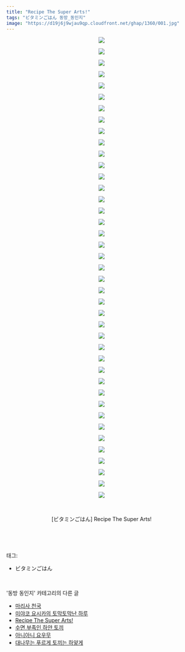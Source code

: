 ```yaml
---
title: "Recipe The Super Arts!"
tags: "ビタミンごはん 동방_동인지"
image: "https://d19j6j9wjau9qp.cloudfront.net/ghap/1360/001.jpg"
---
```

<div class="article">
<p style="text-align: center; clear: none; float: none;"><img src="{{ site.imgserver8 }}/ghap/1360/001.jpg"/></p>
<p style="text-align: center; clear: none; float: none;"><img src="{{ site.imgserver8 }}/ghap/1360/002.jpg"/></p>
<p style="text-align: center; clear: none; float: none;"><img src="{{ site.imgserver8 }}/ghap/1360/003.jpg"/></p>
<p style="text-align: center; clear: none; float: none;"><img src="{{ site.imgserver8 }}/ghap/1360/004.jpg"/></p>
<p style="text-align: center; clear: none; float: none;"><img src="{{ site.imgserver8 }}/ghap/1360/005.jpg"/></p>
<p style="text-align: center; clear: none; float: none;"><img src="{{ site.imgserver8 }}/ghap/1360/006.jpg"/></p>
<p style="text-align: center; clear: none; float: none;"><img src="{{ site.imgserver8 }}/ghap/1360/007.jpg"/></p>
<p style="text-align: center; clear: none; float: none;"><img src="{{ site.imgserver8 }}/ghap/1360/008.jpg"/></p>
<p style="text-align: center; clear: none; float: none;"><img src="{{ site.imgserver8 }}/ghap/1360/009.jpg"/></p>
<p style="text-align: center; clear: none; float: none;"><img src="{{ site.imgserver8 }}/ghap/1360/010.jpg"/></p>
<p style="text-align: center; clear: none; float: none;"><img src="{{ site.imgserver8 }}/ghap/1360/011.jpg"/></p>
<p style="text-align: center; clear: none; float: none;"><img src="{{ site.imgserver8 }}/ghap/1360/012.jpg"/></p>
<p style="text-align: center; clear: none; float: none;"><img src="{{ site.imgserver8 }}/ghap/1360/013.jpg"/></p>
<p style="text-align: center; clear: none; float: none;"><img src="{{ site.imgserver8 }}/ghap/1360/014.jpg"/></p>
<p style="text-align: center; clear: none; float: none;"><img src="{{ site.imgserver8 }}/ghap/1360/015.jpg"/></p>
<p style="text-align: center; clear: none; float: none;"><img src="{{ site.imgserver8 }}/ghap/1360/016.jpg"/></p>
<p style="text-align: center; clear: none; float: none;"><img src="{{ site.imgserver8 }}/ghap/1360/017.jpg"/></p>
<p style="text-align: center; clear: none; float: none;"><img src="{{ site.imgserver8 }}/ghap/1360/018.jpg"/></p>
<p style="text-align: center; clear: none; float: none;"><img src="{{ site.imgserver8 }}/ghap/1360/019.jpg"/></p>
<p style="text-align: center; clear: none; float: none;"><img src="{{ site.imgserver8 }}/ghap/1360/020.jpg"/></p>
<p style="text-align: center; clear: none; float: none;"><img src="{{ site.imgserver8 }}/ghap/1360/021.jpg"/></p>
<p style="text-align: center; clear: none; float: none;"><img src="{{ site.imgserver8 }}/ghap/1360/022.jpg"/></p>
<p style="text-align: center; clear: none; float: none;"><img src="{{ site.imgserver8 }}/ghap/1360/023.jpg"/></p>
<p style="text-align: center; clear: none; float: none;"><img src="{{ site.imgserver8 }}/ghap/1360/024.jpg"/></p>
<p style="text-align: center; clear: none; float: none;"><img src="{{ site.imgserver8 }}/ghap/1360/025.jpg"/></p>
<p style="text-align: center; clear: none; float: none;"><img src="{{ site.imgserver8 }}/ghap/1360/026.jpg"/></p>
<p style="text-align: center; clear: none; float: none;"><img src="{{ site.imgserver8 }}/ghap/1360/027.jpg"/></p>
<p style="text-align: center; clear: none; float: none;"><img src="{{ site.imgserver8 }}/ghap/1360/028.jpg"/></p>
<p style="text-align: center; clear: none; float: none;"><img src="{{ site.imgserver8 }}/ghap/1360/029.jpg"/></p>
<p style="text-align: center; clear: none; float: none;"><img src="{{ site.imgserver8 }}/ghap/1360/030.jpg"/></p>
<p style="text-align: center; clear: none; float: none;"><img src="{{ site.imgserver8 }}/ghap/1360/031.jpg"/></p>
<p style="text-align: center; clear: none; float: none;"><img src="{{ site.imgserver8 }}/ghap/1360/032.jpg"/></p>
<p style="text-align: center; clear: none; float: none;"><img src="{{ site.imgserver8 }}/ghap/1360/033.jpg"/></p>
<p style="text-align: center; clear: none; float: none;"><img src="{{ site.imgserver8 }}/ghap/1360/034.jpg"/></p>
<p style="text-align: center; clear: none; float: none;"><img src="{{ site.imgserver8 }}/ghap/1360/035.jpg"/></p>
<p style="text-align: center; clear: none; float: none;"><img src="{{ site.imgserver8 }}/ghap/1360/036.jpg"/></p>
<p style="text-align: center; clear: none; float: none;"><img src="{{ site.imgserver8 }}/ghap/1360/037.jpg"/></p>
<p style="text-align: center; clear: none; float: none;"><img src="{{ site.imgserver8 }}/ghap/1360/038.jpg"/></p>
<p style="text-align: center; clear: none; float: none;"><img src="{{ site.imgserver8 }}/ghap/1360/039.jpg"/></p>
<p style="text-align: center; clear: none; float: none;"><img src="{{ site.imgserver8 }}/ghap/1360/040.jpg"/></p>
<p style="text-align: center; clear: none; float: none;"><img src="{{ site.imgserver8 }}/ghap/1360/041.jpg"/></p>
<p style="text-align: center; clear: none; float: none;"><br/></p>
<p style="text-align: center; clear: none; float: none;">[ビタミンごはん] Recipe The Super Arts!</p>
<p><br/></p>
</div><br/>
<div class="tagTrail">
<p>태그: </p>
<ul>
<li>ビタミンごはん</li>
</ul>
</div><br/>
<div class="another">
<p>'동방 동인지' 카테고리의 다른 글</p>
<ul>
<li><a href="/ghap_1362">마리사 천국</a></li>
<li><a href="/ghap_1361">미야코 요시카의 토막토막난 하루</a></li>
<li><a href="/ghap_1360">Recipe The Super Arts!</a></li>
<li><a href="/ghap_1359">수면 부족인 하얀 토끼</a></li>
<li><a href="/ghap_1358">아니아니 요우무</a></li>
<li><a href="/ghap_1357">대나무는 푸르게 토끼는 하얗게</a></li>
</ul>
</div><br/>
<div class="cb_module cb_fluid">
<div class="cb_wrt cb_profile">
</div><!-- commentList close -->
</div><br/>

